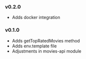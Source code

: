 ### v0.2.0
- Adds docker integration

### v0.1.0
- Adds getTopRatedMovies method
- Adds env.template file
- Adjustments in movies-api module
